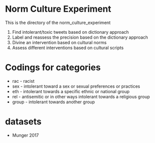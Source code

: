 # Norm Culture Experiment

This is the directory of the norm_culture_experiment

1. Find intolerant/toxic tweets based on dictionary approach
2. Label and reassess the precision based on the dictionary approach
3. Divine an intervention based on cultural norms 
4. Assess different interventions based on cultural scripts


# Codings for categories

- rac - racist
- sex - intolerant toward a sex or sexual preferences or practices
- eth - intolerant towards a specific ethnic or national group
- rel - antisemitic or in other ways intolerant towards a religious group
- group - intolerant towards another group

# datasets

- Munger 2017 



